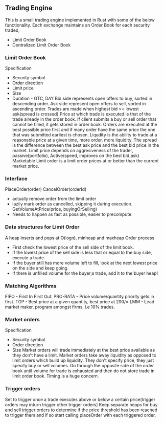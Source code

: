## Trading Engine

This is a small trading engine implemented in Rust with some of the below functionality.
Each exchange maintains an Order Book for each security traded,
  - Limit Order Book
  - Centralized Limit Order Book

### Limit Order Book

Specification
  - Security symbol
  - Order direction
  - Limit price
  - Size 
  - Duration - GTC, DAY
Bid side represents open offers to buy, sorted in descending order.
Ask side represent open offers to sell, sorted in ascending order.
Trades are made when highest bid >= lowest ask(spread is crossed)
Price at which trade is executed is that of the trade already in the order book.
If client submits a buy or sell order that cannot be filled, it gets stored in order book.
Orders are executed at the best possible price first and if many order have the same price the one that was submitted earliest is chosen.
Liqudity is the ability to trade at a reasonable price at a given time, more order, more liquidity.
The spread is the difference between the best ask price and the best bid price in the market.
Limit price depends on aggresiveness of the trader, passive(portfolio), Active(speed, improves on the best bid,ask)
Marketable Limit order is a limit order prices at or better than the current market price.

### Interface

PlaceOrder(order)
CancelOrder(orderId)
  - actually remove order from the limit order
  - lazily mark order as cancelled, skipping it during execution.
GetVolumeAtPrice(price, buyingOrSelling)
  - Needs to happen as fast as possible, easier to precompute.

### Data structures for Limit Order

A heap inserts and pops at O(logn), minheap and maxheap
Order process
  - First check the lowest price of the sell side of the limit book.
  - If the lowest price of the sell side is less that or equal to the buy side, execute a trade.
  - If the buyer still has more volume left to fill, look at the next lowest price on the side and keep going.
  - If there is unfilled volume for the buyer;s trade, add it to the buyer heap!

### Matching Algorithms

FIFO - First In First Out.
PRO-RATA - Price volume/quantity priority gets in first.
TOP - Best price at a given quantity, best price at 200/=
LMM - Lead market maker, program amongst firms, i.e 10% trades.


### Market orders
Specification
  - Security symbol
  - Order direction
  - Size
Market orders will trade immediately at the best price available as they don't have a limit.
Market orders take away liquidity as opposed to limit orders which build up liquidity.
They don't specify price, they just specify buy or sell volumes.
Go through the opposite side of the order book until volume for trade is exhausted and then do not store trade in limit order book.
Timing is a huge concern.

### Trigger orders

Set to trigger once a trade executes above or below a certain price(trigger orders may inturn trigger other trigger orders)
Keep separate heaps for buy and sell trigger orders to determine if the price threshold has been reached to trigger them and if so start calling placeOrder with each triggered order.

